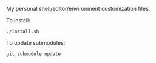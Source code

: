 My personal shell/editor/environment customization files.

To install:

    ./install.sh

To update submodules:

    git submodule update
